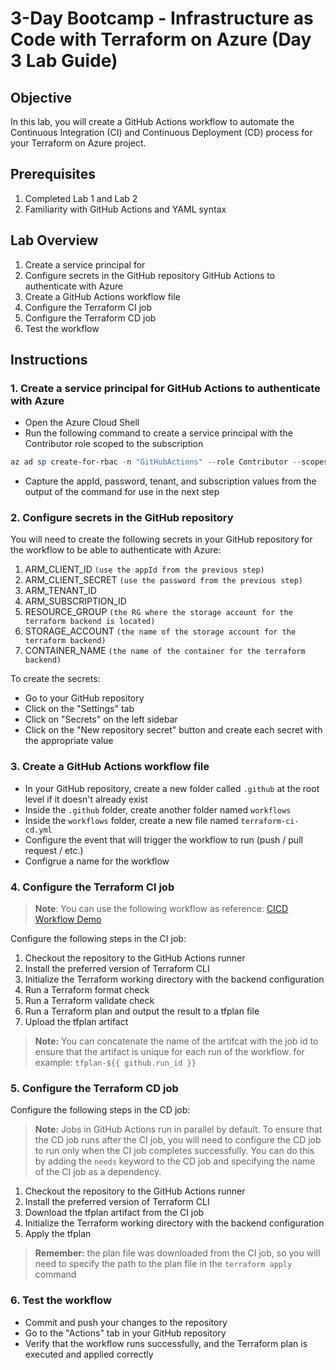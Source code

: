 # 3-Day Bootcamp - Infrastructure as Code with Terraform on Azure (Day 3 Lab Guide)

## Objective
In this lab, you will create a GitHub Actions workflow to automate the Continuous Integration (CI) and Continuous Deployment (CD) process for your Terraform on Azure project.

## Prerequisites
1. Completed Lab 1 and Lab 2
2. Familiarity with GitHub Actions and YAML syntax

## Lab Overview
1. Create a service principal for 
2. Configure secrets in the GitHub repository
GitHub Actions to authenticate with Azure
3. Create a GitHub Actions workflow file
4. Configure the Terraform CI job
5. Configure the Terraform CD job
6. Test the workflow

## Instructions

### 1. Create a service principal for GitHub Actions to authenticate with Azure

- Open the Azure Cloud Shell
- Run the following command to create a service principal with the Contributor role scoped to the subscription
```powershell
az ad sp create-for-rbac -n "GitHubActions" --role Contributor --scopes /subscriptions/<subscription-id>
```
- Capture the appId, password, tenant, and subscription values from the output of the command for use in the next step

### 2. Configure secrets in the GitHub repository
You will need to create the following secrets in your GitHub repository for the workflow to be able to authenticate with Azure:

1. ARM_CLIENT_ID `(use the appId from the previous step)`
2. ARM_CLIENT_SECRET `(use the password from the previous step)`
3. ARM_TENANT_ID
4. ARM_SUBSCRIPTION_ID
5. RESOURCE_GROUP `(the RG where the storage account for the terraform backend is located)`
6. STORAGE_ACCOUNT `(the name of the storage account for the terraform backend)`
7. CONTAINER_NAME `(the name of the container for the terraform backend)`

To create the secrets:

- Go to your GitHub repository
- Click on the "Settings" tab
- Click on "Secrets" on the left sidebar
- Click on the "New repository secret" button and create each secret with the appropriate value

### 3. Create a GitHub Actions workflow file
- In your GitHub repository, create a new folder called `.github` at the root level if it doesn't already exist
- Inside the `.github` folder, create another folder named `workflows`
- Inside the `workflows` folder, create a new file named `terraform-ci-cd.yml`
- Configure the event that will trigger the workflow to run (push / pull request / etc.)
- Configrue a name for the workflow

### 4. Configure the Terraform CI job

>**Note**: You can use the following workflow as reference: [CICD Workflow Demo](./Resources/GitHub%20Demo/Terraform-CICD.yml)

Configure the following steps in the CI job:

1. Checkout the repository to the GitHub Actions runner
2. Install the preferred version of Terraform CLI
3. Initialize the Terraform working directory with the backend configuration
4. Run a Terraform format check
5. Run a Terraform validate check
6. Run a Terraform plan and output the result to a tfplan file
7. Upload the tfplan artifact
> **Note:** You can concatenate the name of the artifcat with the job id to ensure that the artifact is unique for each run of the workflow. for example: `tfplan-${{ github.run_id }}`

### 5. Configure the Terraform CD job
Configure the following steps in the CD job:
> **Note:** Jobs in GitHub Actions run in parallel by default. To ensure that the CD job runs after the CI job, you will need to configure the CD job to run only when the CI job completes successfully. You can do this by adding the `needs` keyword to the CD job and specifying the name of the CI job as a dependency.

1. Checkout the repository to the GitHub Actions runner
2. Install the preferred version of Terraform CLI
3. Download the tfplan artifact from the CI job
4. Initialize the Terraform working directory with the backend configuration
5. Apply the tfplan
> **Remember:** the plan file was downloaded from the CI job, so you will need to specify the path to the plan file in the `terraform apply` command


### 6. Test the workflow
- Commit and push your changes to the repository
- Go to the "Actions" tab in your GitHub repository
- Verify that the workflow runs successfully, and the Terraform plan is executed and applied correctly
